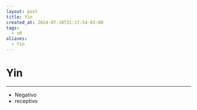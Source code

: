 ```yaml
---
layout: post
title: Yin
created_at: 2024-07-10T21:17:54-03:00
tags:
  - v0
aliases:
  - Yin
---
```

# Yin
---
- Negativo
- receptivo